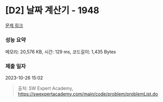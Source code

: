 # [D2] 날짜 계산기 - 1948 

[문제 링크](https://swexpertacademy.com/main/code/problem/problemDetail.do?contestProbId=AV5PnnU6AOsDFAUq) 

### 성능 요약

메모리: 20,576 KB, 시간: 129 ms, 코드길이: 1,435 Bytes

### 제출 일자

2023-10-26 15:02



> 출처: SW Expert Academy, https://swexpertacademy.com/main/code/problem/problemList.do
